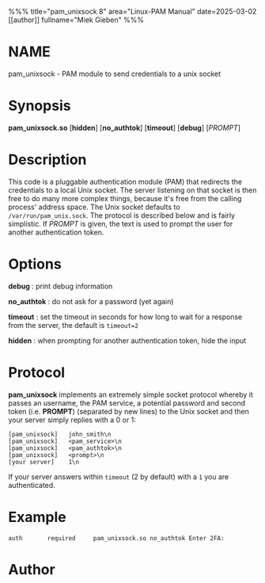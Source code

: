 %%%
title="pam_unixsock 8"
area="Linux-PAM Manual"
date=2025-03-02
[[author]]
fullname="Miek Gieben"
%%%

# NAME

pam_unixsock - PAM module to send credentials to a unix socket

# Synopsis

**pam_unixsock.so** [**hidden**] [**no_authtok**] [**timeout**] [**debug**] [*PROMPT*]

# Description

This code is a pluggable authentication module (PAM) that redirects the credentials to a local Unix
socket. The server listening on that socket is then free to do many more complex things, because
it's free from the calling process' address space. The Unix socket defaults to
`/var/run/pam_unix.sock`. The protocol is described below and is fairly simplistic. If *PROMPT* is
given, the text is used to prompt the user for another authentication token.

# Options

**debug**
:  print debug information

**no_authtok**
:  do not ask for a password (yet again)

**timeout**
:  set the timeout in seconds for how long to wait for a response from the server, the default is
   `timeout=2`

**hidden**
:  when prompting for another authentication token, hide the input


# Protocol

**pam_unixsock** implements an extremely simple socket protocol whereby it passes an username, the
PAM service, a potential password and second token (i.e. **PROMPT**) (separated by new lines) to the
Unix socket and then your server simply replies with a 0 or 1:

    [pam_unixsock]   john_smith\n
    [pam_unixsock]   <pam_service>\n
    [pam_unixsock]   <pam_authtok>\n
    [pam_unixsock]   <prompt>\n
    [your server]    1\n

If your server answers within `timeout` (2 by default) with a `1` you are authenticated.

# Example

    auth       required     pam_unixsock.so no_authtok Enter 2FA:

# Author
